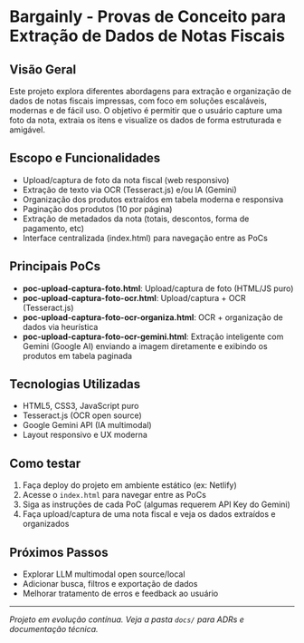 # Bargainly - Provas de Conceito para Extração de Dados de Notas Fiscais

## Visão Geral
Este projeto explora diferentes abordagens para extração e organização de dados de notas fiscais impressas, com foco em soluções escaláveis, modernas e de fácil uso. O objetivo é permitir que o usuário capture uma foto da nota, extraia os itens e visualize os dados de forma estruturada e amigável.

## Escopo e Funcionalidades
- Upload/captura de foto da nota fiscal (web responsivo)
- Extração de texto via OCR (Tesseract.js) e/ou IA (Gemini)
- Organização dos produtos extraídos em tabela moderna e responsiva
- Paginação dos produtos (10 por página)
- Extração de metadados da nota (totais, descontos, forma de pagamento, etc)
- Interface centralizada (index.html) para navegação entre as PoCs

## Principais PoCs
- **poc-upload-captura-foto.html**: Upload/captura de foto (HTML/JS puro)
- **poc-upload-captura-foto-ocr.html**: Upload/captura + OCR (Tesseract.js)
- **poc-upload-captura-foto-ocr-organiza.html**: OCR + organização de dados via heurística
- **poc-upload-captura-foto-ocr-gemini.html**: Extração inteligente com Gemini (Google AI) enviando a imagem diretamente e exibindo os produtos em tabela paginada

## Tecnologias Utilizadas
- HTML5, CSS3, JavaScript puro
- Tesseract.js (OCR open source)
- Google Gemini API (IA multimodal)
- Layout responsivo e UX moderna

## Como testar
1. Faça deploy do projeto em ambiente estático (ex: Netlify)
2. Acesse o `index.html` para navegar entre as PoCs
3. Siga as instruções de cada PoC (algumas requerem API Key do Gemini)
4. Faça upload/captura de uma nota fiscal e veja os dados extraídos e organizados

## Próximos Passos
- Explorar LLM multimodal open source/local
- Adicionar busca, filtros e exportação de dados
- Melhorar tratamento de erros e feedback ao usuário

---
*Projeto em evolução contínua. Veja a pasta `docs/` para ADRs e documentação técnica.*